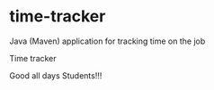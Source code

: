 # time-tracker
Java (Maven) application for tracking time on the job

Time tracker

Good all days Students!!!
